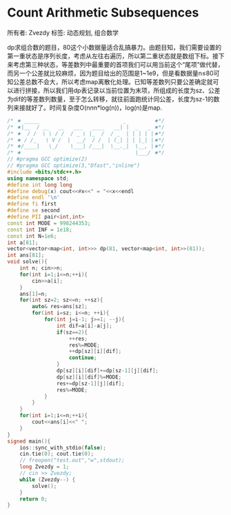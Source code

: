 # Count Arithmetic Subsequences

所有者: Zvezdy
标签: 动态规划, 组合数学

dp求组合数的题目，80这个小数据量适合乱搞暴力。由题目知，我们需要设置的第一重状态是序列长度，考虑从左往右遍历，所以第二重状态就是数组下标。接下来考虑第三种状态，等差数列中最重要的首项我们可以用当前这个“尾项”做代替，而另一个公差就比较麻烦，因为题目给出的范围是1~1e9，但是看数据量n≤80可知公差总数不会大，所以考虑map离散化处理。已知等差数列只要公差确定就可以进行拼接，所以我们用dp表记录以当前位置为末项，所组成的长度为sz、公差为dif的等差数列数量，至于怎么转移，就往前面跑统计同公差，长度为sz-1的数列来接就好了。时间复杂度O(n*n*n*log(n))，log(n)是map.

```cpp
/* ★ _____                           _         ★*/
/* ★|__  / __   __   ___   ____   __| |  _   _ ★*/
/* ★  / /  \ \ / /  / _ \ |_  /  / _  | | | | |★*/
/* ★ / /_   \ V /  |  __/  / /  | (_| | | |_| |★*/
/* ★/____|   \_/    \___| /___|  \__._|  \__, |★*/
/* ★                                     |___/ ★*/
// #pragma GCC optimize(2)
// #pragma GCC optimize(3,"Ofast","inline")
#include <bits/stdc++.h>
using namespace std;
#define int long long
#define debug(x) cout<<#x<<" = "<<x<<endl
#define endl '\n'
#define fi first
#define se second
#define PII pair<int,int>
const int MODE = 998244353;
const int INF = 1e18;
const int N=1e6;
int a[81];
vector<vector<map<int, int>>> dp(81, vector<map<int, int>>(81));
int ans[81];
void solve(){
    int n; cin>>n;
    for(int i=1;i<=n;++i){
        cin>>a[i];
    }
    ans[1]=n;
    for(int sz=2; sz<=n; ++sz){
        auto& res=ans[sz];
        for(int i=sz; i<=n; ++i){
            for(int j=i-1; j>=1; --j){
                int dif=a[i]-a[j];
                if(sz==2){
                    ++res;
                    res%=MODE;
                    ++dp[sz][i][dif];
                    continue;
                }
                dp[sz][i][dif]+=dp[sz-1][j][dif];
                dp[sz][i][dif]%=MODE;
                res+=dp[sz-1][j][dif];
                res%=MODE;
            }
        }
    }
    for(int i=1;i<=n;++i){
        cout<<ans[i]<<" ";
    }
}
signed main(){
    ios::sync_with_stdio(false);
    cin.tie(0); cout.tie(0);
    // freopen("test.out","w",stdout);
    long Zvezdy = 1;
    // cin >> Zvezdy;
    while (Zvezdy--) {
        solve();
    }
    return 0;
}
```